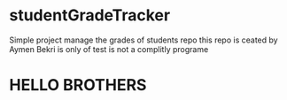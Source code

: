 # studentGradeTracker
Simple project manage the grades of students repo
this repo is ceated by Aymen Bekri
is only of test
is not a complitly programe
<h1>HELLO BROTHERS</h1>
